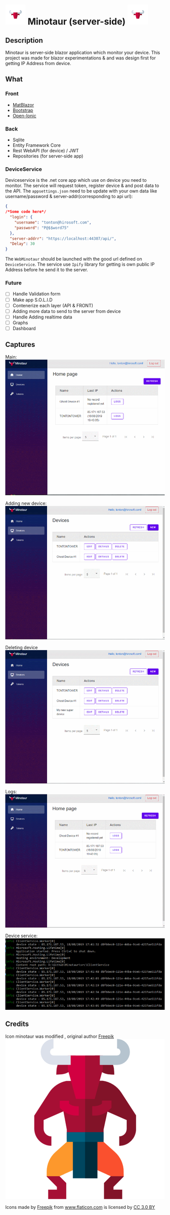# ![](doc/img/minotaur.png) Minotaur (server-side) ![](doc/img/minotaur.png)

## Description
Minotaur is server-side blazor application which monitor your device.
This project was made for blazor experimentations & and was design first for getting IP Address from device.

## What

### Front
- [MatBlazor](https://www.matblazor.com/)
- [Bootstrap](https://getbootstrap.com/)
- [Open-Ionic](https://useiconic.com/open)

### Back
- Sqlite
- Entity Framework Core
- Rest WebAPI (for device) / JWT
- Repositories (for server-side app)
  
### DeviceService
Deviceservice is the .net core app which use on device you need to monitor.
The service will request token, register device & and post data to the API.
The `appsettings.json` need to be update with your own data like username/password & server-addr(corresponding to api url):
```json
{
/*Some code here*/
  "login": {
    "username": "tonton@hirosoft.com",
    "password": "P@$$word75"
  },
  "server-addrr": "https://localhost:44307/api/",
  "Delay": 30
}
```
The `WebMinotaur` should be launched with the good url defined on `DeviceService`.
The service use `Ipify` library for getting is own public IP Address before he send it to the server.
### Future
- [ ] Handle Validation form
- [ ] Make app S.O.L.I.D
- [ ] Contenerize each layer (API & FRONT)
- [ ] Adding more data to send to the server from device
- [ ] Handle Adding realtime data
- [ ] Graphs
- [ ] Dashboard

## Captures

Main:
![](doc/img/main.gif)

Adding new device:
![](doc/img/newdevice.gif)

Deleting device
![](doc/img/confirmdelete.gif)

Logs:
![](doc/img/logs.gif)

Device service:
![](doc/img/clientserviceLogs.png)

## Credits

Icon minotaur was modified , original author [Freepik](https://www.flaticon.com/authors/freepik)
![](doc/img/minotaur-original.png)

<div>Icons made by <a href="https://www.flaticon.com/authors/freepik" title="Freepik">Freepik</a> from <a href="https://www.flaticon.com/"             title="Flaticon">www.flaticon.com</a> is licensed by <a href="http://creativecommons.org/licenses/by/3.0/"             title="Creative Commons BY 3.0" target="_blank">CC 3.0 BY</a></div>